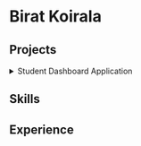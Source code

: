 # Birat Koirala

## Projects

<details>
<summary>Student Dashboard Application</summary>
[Link to project repository](https://github.com/biratkk/StudyDashBoard)

### Features:
- Calculator
- Dictionary
- Notes
- Timer
- Whiteboard
- Slider GUI to switch between actions

### Languages and/or Libraries used
- Java (backend)
- JavaFX (frontend)


</details> 

## Skills

## Experience